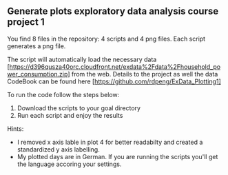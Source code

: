 ## Generate plots exploratory data analysis course project 1

You find 8 files in the repository: 4 scripts and 4 png files. Each script generates a png file.

The script will automatically load the necessary data [https://d396qusza40orc.cloudfront.net/exdata%2Fdata%2Fhousehold_power_consumption.zip] from the web.
Details to the project as well the data CodeBook can be found here [https://github.com/rdpeng/ExData_Plotting1]

To run the code follow the steps below:
1. Download the scripts to your goal directory
2. Run each script and enjoy the results

Hints:
- I removed x axis lable in plot 4 for better readabilty and created a standardized y axis labelling.
- My plotted days are in German. If you are running the scripts you'll get the language accoring your settings.
